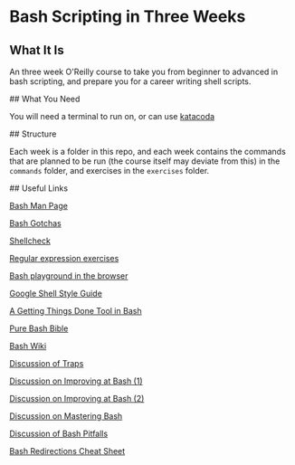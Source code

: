 # Bash Scripting in Three Weeks

## What It Is

An three week O'Reilly course to take you from beginner to advanced in bash scripting, and prepare you for a career writing shell scripts.

## What You Need

You will need a terminal to run on, or can use [katacoda](https://katacoda.com/courses/centos/playground)

## Structure

Each week is a folder in this repo, and each week contains the commands that are planned to be run (the course itself may deviate from this) in the `commands` folder, and exercises in the `exercises` folder.

## Useful Links

[Bash Man Page](https://man7.org/linux/man-pages)

[Bash Gotchas](https://mywiki.wooledge.org/BashPitfalls)

[Shellcheck](http://www.shellcheck.net)

[Regular expression exercises](https://regexone.com)

[Bash playground in the browser](https://katacoda.com/courses/centos/playground)

[Google Shell Style Guide](https://google.github.io/styleguide/shellguide.html)

[A Getting Things Done Tool in Bash](git@github.com:ianmiell/get-things-done)

[Pure Bash Bible](https://github.com/dylanaraps/pure-bash-bible)

[Bash Wiki](http://wiki.bash-hackers.org)

[Discussion of Traps](https://news.ycombinator.com/item?id=16141838)

[Discussion on Improving at Bash (1)](https://news.ycombinator.com/item?id=14634964)

[Discussion on Improving at Bash (2)](https://news.ycombinator.com/item?id=12485650)

[Discussion on Mastering Bash](https://news.ycombinator.com/item?id=13400350)

[Discussion of Bash Pitfalls](https://news.ycombinator.com/item?id=10068567)

[Bash Redirections Cheat Sheet](http://www.catonmat.net/download/bash-redirections-cheat-sheet.pdf)
